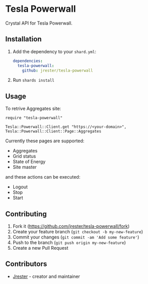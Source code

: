# Tesla Powerwall

Crystal API for Tesla Powerwall.

## Installation

1. Add the dependency to your `shard.yml`:

   ```yaml
   dependencies:
     tesla-powerwall:
       github: jrester/tesla-powerwall
   ```

2. Run `shards install`

## Usage

To retrive Aggregates site:

```crystal
require "tesla-powerwall"

Tesla::Powerwall::Client.get "https://<your-domain>", Tesla::Powerwall::Client::Page::Aggregates
```

Currently these pages are supported:
* Aggregates
* Grid status
* State of Energy
* Site master

and these actions can be executed:
* Logout
* Stop
* Start

## Contributing

1. Fork it (<https://github.com/jrester/tesla-powerwall/fork>)
2. Create your feature branch (`git checkout -b my-new-feature`)
3. Commit your changes (`git commit -am 'Add some feature'`)
4. Push to the branch (`git push origin my-new-feature`)
5. Create a new Pull Request

## Contributors

- [Jrester](https://github.com/jrester) - creator and maintainer
